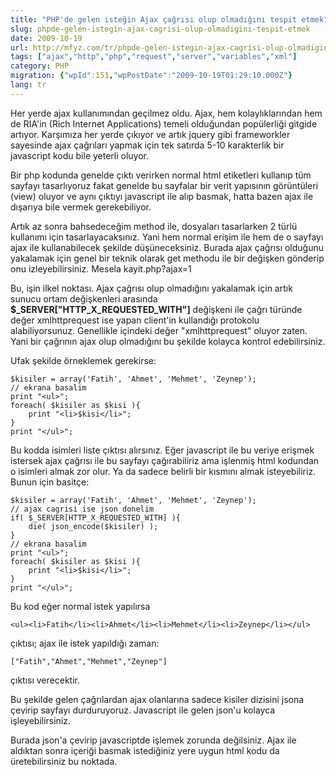 ```yaml
---
title: "PHP'de gelen isteğin Ajax çağrısı olup olmadığını tespit etmek"
slug: phpde-gelen-istegin-ajax-cagrisi-olup-olmadigini-tespit-etmek
date: 2009-10-19
url: http://mfyz.com/tr/phpde-gelen-istegin-ajax-cagrisi-olup-olmadigini-tespit-etmek/
tags: ["ajax","http","php","request","server","variables","xml"]
category: PHP
migration: {"wpId":151,"wpPostDate":"2009-10-19T01:29:10.000Z"}
lang: tr
---
```


Her yerde ajax kullanımından geçilmez oldu. Ajax, hem kolaylıklarından hem de RIA'in (Rich Internet Applications) temeli olduğundan popülerliği gitgide artıyor. Karşımıza her yerde çıkıyor ve artık jquery gibi frameworkler sayesinde ajax çağrıları yapmak için tek satırda 5-10 karakterlik bir javascript kodu bile yeterli oluyor.

Bir php kodunda genelde çıktı verirken normal html etiketleri kullanıp tüm sayfayı tasarlıyoruz fakat genelde bu sayfalar bir verit yapısının görüntüleri (view) oluyor ve aynı çıktıyı javascript ile alıp basmak, hatta bazen ajax ile dışarıya bile vermek gerekebiliyor.

Artık az sonra bahsedeceğim method ile, dosyaları tasarlarken 2 türlü kullanımı için tasarlayacaksınız. Yani hem normal erişim ile hem de o sayfayı ajax ile kullanabilecek şekilde düşüneceksiniz. Burada ajax çağrısı olduğunu yakalamak için genel bir teknik olarak get methodu ile bir değişken gönderip onu izleyebilirsiniz. Mesela kayit.php?ajax=1

Bu, işin ilkel noktası. Ajax çağrısı olup olmadığını yakalamak için artık sunucu ortam değişkenleri arasında **$_SERVER["HTTP_X_REQUESTED_WITH"]** değişkeni ile çağrı türünde değer xmlhttprequest ise yapan client'in kullandığı protokolu alabiliyorsunuz. Genellikle içindeki değer "xmlhttprequest" oluyor zaten. Yani bir çağrının ajax olup olmadığını bu şekilde kolayca kontrol edebilirsiniz.

Ufak şekilde örneklemek gerekirse:
```
$kisiler = array('Fatih', 'Ahmet', 'Mehmet', 'Zeynep');
// ekrana basalim
print "<ul>";
foreach( $kisiler as $kisi ){
    print "<li>$kisi</li>";
}
print "</ul>";

```
Bu kodda isimleri liste çıktısı alırsınız. Eğer javascript ile bu veriye erişmek istersek ajax çağrısı ile bu sayfayı çağırabiliriz ama işlenmiş html kodundan o isimleri almak zor olur. Ya da sadece belirli bir kısmını almak isteyebiliriz. Bunun için basitçe:
```
$kisiler = array('Fatih', 'Ahmet', 'Mehmet', 'Zeynep');
// ajax cagrisi ise json donelim
if( $_SERVER[HTTP_X_REQUESTED_WITH] ){
    die( json_encode($kisiler) );
}
// ekrana basalim
print "<ul>";
foreach( $kisiler as $kisi ){
    print "<li>$kisi</li>";
}
print "</ul>";

```
Bu kod eğer normal istek yapılırsa
```
<ul><li>Fatih</li><li>Ahmet</li><li>Mehmet</li><li>Zeynep</li></ul>

```
çıktısı; ajax ile istek yapıldığı zaman:
```
["Fatih","Ahmet","Mehmet","Zeynep"]
```
çıktısı verecektir.

Bu şekilde gelen çağrılardan ajax olanlarına sadece kisiler dizisini jsona çevirip sayfayı durduruyoruz. Javascript ile gelen json'u kolayca işleyebilirsiniz.

Burada json'a çevirip javascriptde işlemek zorunda değilsiniz. Ajax ile aldıktan sonra içeriği basmak istediğiniz yere uygun html kodu da üretebilirsiniz bu noktada.